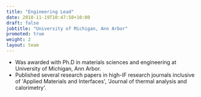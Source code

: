 ```yaml
---
title: "Engineering Lead"
date: 2018-11-19T10:47:58+10:00
draft: false
jobtitle: "University of Michigan, Ann Arbor"
promoted: true
weight: 2
layout: team
---
```


* Was awarded with Ph.D in materials sciences and engineering at University of Michigan, Ann Arbor.
* Published several research papers in high-IF research journals inclusive of 'Applied Materials and Interfaces', 'Journal of thermal analysis and calorimetry'.

